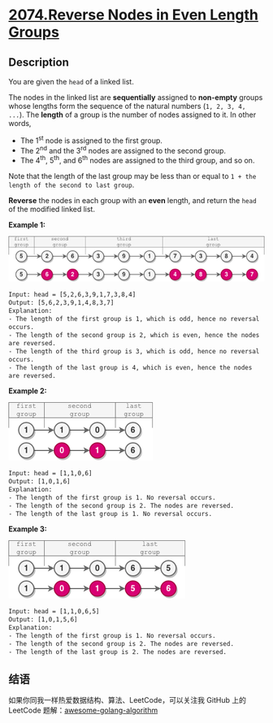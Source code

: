# [2074.Reverse Nodes in Even Length Groups][title]

## Description
You are given the `head` of a linked list.

The nodes in the linked list are **sequentially** assigned to **non-empty** groups whose lengths form the sequence of the natural numbers (`1, 2, 3, 4, ...`). The **length** of a group is the number of nodes assigned to it. In other words,

- The 1<sup>st</sup> node is assigned to the first group.
- The 2<sup>nd</sup> and the 3<sup>rd</sup> nodes are assigned to the second group.
- The 4<sup>th</sup>, 5<sup>th</sup>, and 6<sup>th</sup> nodes are assigned to the third group, and so on.

Note that the length of the last group may be less than or equal to `1 + the length of the second to last group`.

**Reverse** the nodes in each group with an **even** length, and return the `head` of the modified linked list.

**Example 1:**  

![1](./eg1.png)

```
Input: head = [5,2,6,3,9,1,7,3,8,4]
Output: [5,6,2,3,9,1,4,8,3,7]
Explanation:
- The length of the first group is 1, which is odd, hence no reversal occurs.
- The length of the second group is 2, which is even, hence the nodes are reversed.
- The length of the third group is 3, which is odd, hence no reversal occurs.
- The length of the last group is 4, which is even, hence the nodes are reversed.
```

**Example 2:**  

![2](./eg2.png)

```
Input: head = [1,1,0,6]
Output: [1,0,1,6]
Explanation:
- The length of the first group is 1. No reversal occurs.
- The length of the second group is 2. The nodes are reversed.
- The length of the last group is 1. No reversal occurs.
```

**Example 3:**  

![3](./ex3.png)

```
Input: head = [1,1,0,6,5]
Output: [1,0,1,5,6]
Explanation:
- The length of the first group is 1. No reversal occurs.
- The length of the second group is 2. The nodes are reversed.
- The length of the last group is 2. The nodes are reversed.
```

## 结语

如果你同我一样热爱数据结构、算法、LeetCode，可以关注我 GitHub 上的 LeetCode 题解：[awesome-golang-algorithm][me]

[title]: https://leetcode.com/problems/reverse-nodes-in-even-length-groups/
[me]: https://github.com/kylesliu/awesome-golang-algorithm
